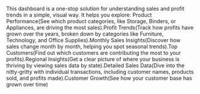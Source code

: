 This dashboard is a one-stop solution for understanding sales and profit trends in a simple, visual way. It helps you explore:
Product Performance(See which product categories, like Storage, Binders, or Appliances, are driving the most sales).Profit Trends(Track how profits have grown over the years, broken down by categories like Furniture, Technology, and Office Supplies).Monthly Sales Insights(Discover how sales change month by month, helping you spot seasonal trends).Top Customers(Find out which customers are contributing the most to your profits).Regional Insights(Get a clear picture of where your business is thriving by viewing sales data by state).Detailed Sales Data(Dive into the nitty-gritty with individual transactions, including customer names, products sold, and profits made).Customer Growth(See how your customer base has grown over time)
